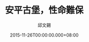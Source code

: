 ---
issue: 149
title: 安平古堡，性命難保
author: 邱文錫
date: 2015-11-26T00:00:00.000+08:00
topic: 懷想
difficulty: 1
wikidata: Q98095510
wikidata_link: https://www.wikidata.org/wiki/Q98095510
author_wikidata_link: https://www.wikidata.org/wiki/Q98096294
author_wikidata: Q98096294
---
